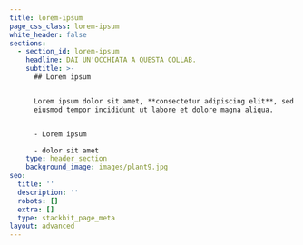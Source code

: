 ```yaml
---
title: lorem-ipsum
page_css_class: lorem-ipsum
white_header: false
sections:
  - section_id: lorem-ipsum
    headline: DAI UN'OCCHIATA A QUESTA COLLAB.
    subtitle: >-
      ## Lorem ipsum


      Lorem ipsum dolor sit amet, **consectetur adipiscing elit**, sed do
      eiusmod tempor incididunt ut labore et dolore magna aliqua.


      - Lorem ipsum

      - dolor sit amet
    type: header_section
    background_image: images/plant9.jpg
seo:
  title: ''
  description: ''
  robots: []
  extra: []
  type: stackbit_page_meta
layout: advanced
---
```

